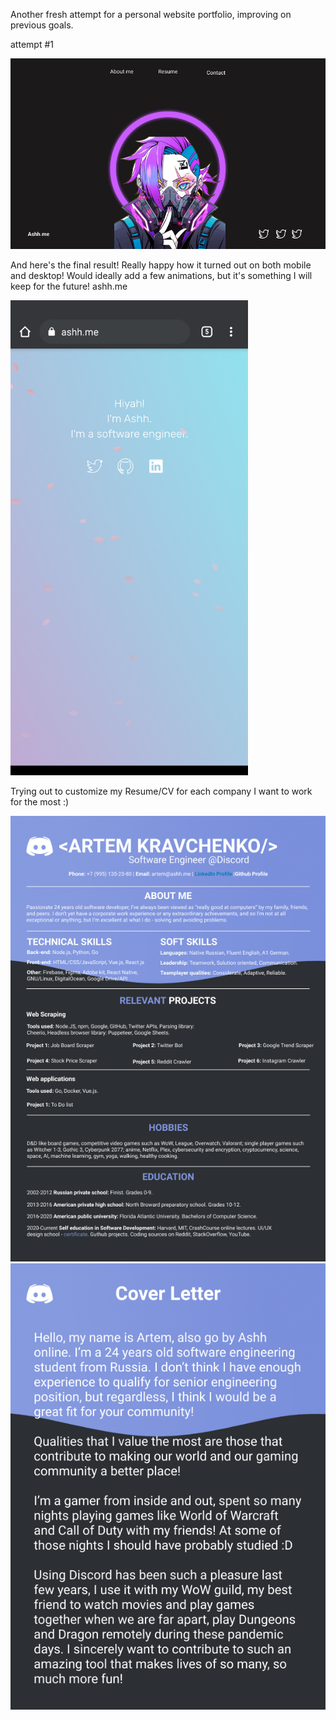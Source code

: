 Another fresh attempt for a personal website portfolio, improving on previous goals.

attempt #1

![Rough design from Figma](assets/FigmaDesign.png)

And here's the final result! Really happy how it turned out on both mobile and desktop! Would ideally add a few animations, but it's something I will keep for the future!
ashh.me

<img src="assets/finalResult.png" width="380">


Trying out to customize my Resume/CV for each company I want to work for the most :)

![Resume](assets/ResumeDiscord.png)
![CV](assets/CVDiscord.png)
